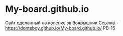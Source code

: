 # My-board.github.io
Сайт сделанный на коленке за боярышник
Ссылка - https://donteboy.github.io/My-board.github.io/
РВ-15
